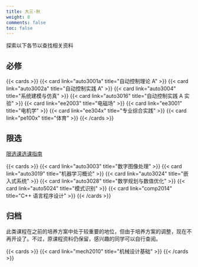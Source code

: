 ```yaml
---
title: 大三·秋
weight: 8
comments: false
toc: false
---
```

探索以下各节以查找相关资料
## 必修
<!--more-->
{{< cards >}}
{{< card link="auto3001a" title="自动控制理论 A" >}}
{{< card link="auto3002a" title="自动控制实践 A" >}}
{{< card link="auto3004" title="系统建模与仿真" >}}
{{< card link="auto3016" title="自动控制实践 A 实验" >}}
{{< card link="ee2003" title="电磁场" >}}
{{< card link="ee3001" title="电机学" >}}
{{< card link="ee304x" title="专业综合实践" >}}
{{< card link="pe100x" title="体育" >}}
{{< /cards >}}
## 限选
[限选课选课指南](https://hoa.moe/blog/distributive-guidance-for-23/)
<!--more-->
{{< cards >}}
{{< card link="auto3003" title="数字图像处理" >}}
{{< card link="auto3019" title="机器学习概论" >}}
{{< card link="auto3024" title="嵌入式系统" >}}
{{< card link="auto3028" title="数学规划与数值优化" >}}
{{< card link="auto5024" title="模式识别" >}}
{{< card link="comp2014" title="C++ 语言程序设计" >}}
{{< /cards >}}
## 归档
此类课程在之前的培养方案中处于较重要的地位，但由于培养方案的调整，现在不再开设了。不过，原课程资料仍保留，感兴趣的同学可以自行查阅。
<!--more-->
{{< cards >}}
{{< card link="mech2010" title="机械设计基础" >}}
{{< /cards >}}
